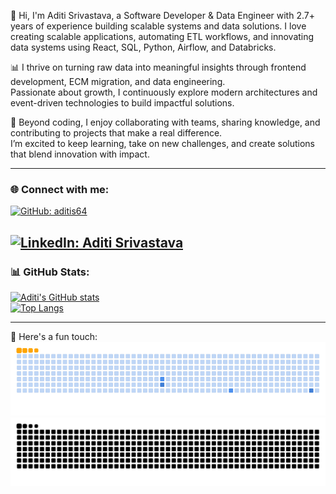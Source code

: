   
👋 Hi, I'm Aditi Srivastava, a Software Developer & Data Engineer with 2.7+ years of experience building scalable systems and data solutions.
I love creating scalable applications, automating ETL workflows, and innovating data systems using React, SQL, Python, Airflow, and Databricks.  

📊 I thrive on turning raw data into meaningful insights through frontend development, ECM migration, and data engineering.  
Passionate about growth, I continuously explore modern architectures and event-driven technologies to build impactful solutions.  

🤝 Beyond coding, I enjoy collaborating with teams, sharing knowledge, and contributing to projects that make a real difference.  
I’m excited to keep learning, take on new challenges, and create solutions that blend innovation with impact.  


---

### 🌐 Connect with me:
[![GitHub: aditis64](https://img.shields.io/badge/GitHub-aditis64-black?style=flat-square&logo=github)](https://github.com/aditis64)

[![LinkedIn: Aditi Srivastava](https://img.shields.io/badge/LinkedIn-Aditi%20Srivastava-blue?style=flat-square&logo=linkedin)](https://www.linkedin.com/in/aditis64/)
---

### 📊 GitHub Stats:
[![Aditi's GitHub stats](https://github-readme-stats.vercel.app/api?username=aditis64&hide=issues&count_private=true&show_icons=true&theme=radical)](https://github.com/aditis64/github-readme-stats)  
[![Top Langs](https://github-readme-stats.vercel.app/api/top-langs/?username=aditis64&layout=compact&theme=radical)](https://github.com/aditis64/github-readme-stats)

---

<!-- ### 🐍 Here's a fun touch:  

![GitHub Snake](https://raw.githubusercontent.com/aditis64/aditis64/output/ocean.gif) -->

🐍 Here's a fun touch: 
![snake gif](https://github.com/aditis64/aditis64/blob/output/ocean.gif#gh-light-mode-only)
![snake gif](https://github.com/aditis64/aditis64/blob/output/github-snake-dark.svg#gh-dark-mode-only)
